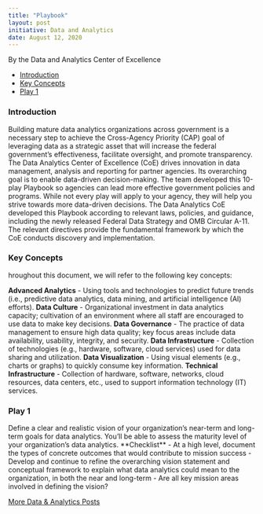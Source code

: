 ```yaml
---
title: "Playbook"
layout: post
initiative: Data and Analytics
date: August 12, 2020
---
```

By the Data and Analytics Center of Excellence

- <a href="#Introduction">Introduction</a>
- <a href="#Key Concepts">Key Concepts</a>
- <a href="#Play1">Play 1</a>

<h3><a id="Introduction"></a>Introduction</h3>
Building mature data analytics organizations across government is a necessary step to achieve the Cross-Agency Priority (CAP) goal of leveraging data as a strategic asset that will increase the federal government’s effectiveness, facilitate oversight, and promote transparency.
The Data Analytics Center of Excellence (CoE) drives innovation in data management, analysis and reporting for partner agencies. Its overarching goal is to enable data-driven decision-making.
The team developed this 10-play Playbook so agencies can lead more effective government policies and programs. While not every play will apply to your agency, they will help you strive towards more data-driven decisions.
The Data Analytics CoE developed this Playbook according to relevant laws, policies, and guidance, including the newly released Federal Data Strategy and OMB Circular A-11. The relevant directives provide the fundamental framework by which the CoE conducts discovery and implementation.

<h3><a id="Key Concepts"></a>Key Concepts</h3>
hroughout this document, we will refer to the following key concepts:

**Advanced Analytics** - Using tools and technologies to predict future trends
(i.e., predictive data analytics, data mining, and artificial intelligence (AI) efforts).
**Data Culture** - Organizational investment in data analytics capacity; cultivation of an environment where all staff are encouraged to use data to make key decisions.
**Data Governance** - The practice of data management to ensure high data quality; key focus areas include data availability, usability, integrity, and security.
**Data Infrastructure** - Collection of technologies (e.g., hardware, software, cloud services) used for data sharing and utilization.
**Data Visualization** - Using visual elements (e.g., charts or graphs) to quickly consume key information.
**Technical Infrastructure** - Collection of hardware, software, networks, cloud resources, data centers, etc., used to support information technology (IT) services.

<h3><a id="Play1"></a>Play 1</h3>
Define a clear	and realistic vision of your organization’s near-term	and long-term goals for
data analytics.	You’ll be able to assess the maturity level of your organization’s data analytics.
**Checklist** 
- At a high level, document the types of concrete outcomes that would contribute to mission success
- Develop and continue to refine the overarching vision statement and conceptual framework to explain what data analytics could mean to the organization, in both the near and long-term
- Are all key mission areas involved in defining the vision?



<a href="{{site.baseurl}}/coe/data-analytics.html#coe-updates" class="usa-button">More Data & Analytics Posts</a>
